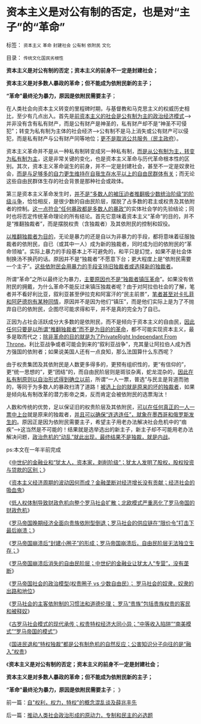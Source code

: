 # 资本主义是对公有制的否定，也是对“主子”的“革命”

标签： `资本主义` `革命` `封建社会` `公有制` `依附民` `文化` 

目录： `传统文化国民劣根性`

**资本主义是对公有制的否定；资本主义的前身不一定是封建社会；**

**资本主义是对多数人暴政的革命；但不能成为依附民新的主子；**

**“革命”最终沦为暴力，原因是依附民需要主子**；



在人类社会向资本主义转变的里程碑时期，与基督教和马克思主义的权威历史相比，至少有几点出入。首先是[前资本主义的社会是公有制为主的政治经济模式](../../../2011/5/17/人类发展从公有制走向私有制.md)——>并非没有含有私有财产，而是公有财产是神圣的，私有财产却不是“神圣不可侵犯”；转变为私有制为主体的社会经济——>公有制不是马上消失或公有财产可以侵犯，而是私有财产与公有财产同等地位；[更不是取消公共服务（民主政府](../../../2011/10/19/公有制的税收，是绝对的权力.md)）。

资本主义革命并不是从一种私有制转变成另一种私有制，[而是从公有制为主，转变为私有制为主](http://darthvad.blog.sohu.com/161220119.html)，这是非常关键的变化，也是资本主义革命与历代革命根本性的区别。其次，资本主义革命诞生的前身，并不一定是封建社会，甚至不一定是奴隶社会，[而是与足够多的自力更生维持在自我生存水平以上的自由民群体有关](../../../2011/11/21/英国革命中的农村和流氓无产者立场.md)；而无论这些自由民群体生存的社会背景是那种社会或政体。

第三是资本主义革命发生时，[并不是“多数人的被压迫者推翻极少数统治阶级”的阶级斗争](../../../2011/11/11/文革传统源远流长，和农民起义.md)，恰恰相反，是很少数的自由民阶层，摆脱了占多数的君主或权贵及其依附者的控制。[这一点符合“任何暴政都是多数人的暴政”](../../../2011/4/20/伟大的杰斐逊最伟大的贡献.md)的实体社会学的先验结论；同时也将否定传统革命理论的所有结论。首先它意味着资本主义“革命”的目的，并不是“推翻独裁者”，而是摆脱权贵（含独裁者）及其依附民的控制和奴役。

[以推翻独裁者为目的](../../../2011/2/24/那种人是北非国家的敌人？.md)，无论是暴力的还是自以为非暴力的手段，都将意味着征服独裁者的依附民，自已（或其中一人）成为新的独裁者，同时成为旧的依附民的“革命领袖”。实际上暴力的手段基本上不可避免的，和平只是幻觉，如果不是社会体制换汤不换药的话。原因并不是“独裁者”不愿意下台；更大程度上是“依附民需要一个主子”。[这些依附民会用暴力的手段支持旧独裁者或选择新的独裁者](../../../2011/11/13/团结不能代替妥协，人权需要做人的勇气.md)。

所谓“革命”之所以最终沦为暴力，[主要原因也不是“独裁者镇压革命](../../../2011/2/22/中国传统文化愚昧的社会建构主义.md)”。如果没有依附民的拥戴，为什么革命不能反过来镇压独裁者呢？由于对阿拉伯社会的了解，笔者并不看好利比亚，叙利亚甚至伊拉克和阿富汗的“民主前景”，[笔者甚至对卡扎菲和阿萨德抱有某种同情](../../../2011/10/29/道德社会中的“打倒”和“平反”是啥回事？.md)，原因并不是因为他们“镇压”，而是他们实际上是为了不抛弃自已的依附民，企图尽可能求得和平，并不是真的完全为了自已。

正因为占社会活跃成分大多数的是依附民，而不是倾向于资本主义的自由民，[因此任何只要是以所谓“推翻独裁者”而不是为目的的革命](../../../2012/6/19/乱糟糟的大革命里，小民百姓总是成为替罪羊！.md)，都不可能实现资本主义，最多是取而代之；[除非革命的目的就是为了PrivateRight
Independant From
Throne](../../../2012/3/3/美国电影《爱国者》中的革命，改良，独立的法学概念.md)。利比亚战争或者可能会到来的“叙利亚战争”，充其量让阿拉伯人成为西方强国的依附者；如果说美国人还有一点良知，那么法国算什么东西呢？

由于权贵集团及其依附民是人数更多得多的，更预有组织性的，更“有信仰的”，更“统一思想的”，更“团结”的，而自由民阶层则是斑驳杂离，蛇龙混杂的，[因此在私有制原则以自治形式得到确立以前](../../../2012/2/27/越来越多人意识到“多数人的暴政”，中国民主越来越近了.md)，所谓“一人一票，普选”与民主是背道而驰的，等同于为多数人的暴政扫清了道路！[被选上台的就是原来的坏的独裁者](../../../2011/6/4/最不坏定律：没有最坏的，只有更坏的.md)，如果是倾向私有制改革的潜力影帝之类，反而肯定会被依附民的选票淘汰！

人数和传统的优势，足以保证旧的权贵阶层及其依附民，[可以在任何真正的一人一票中上台](../../../2011/3/29/国民主权原理＝私有制.md)就是原来的独裁者，[并且可以确保“连选连任”，就象在墨西哥和俄罗斯发生的](../../../2012/6/28/墨西哥民主普选下的长期独裁和内战.md)。原因正是因为依附民需要主子，希望主子用老办法解决社会危机中的“痼疾”——>这当然是不可能的！结果就是选举选出的新主子，新主子却不可能用老办法解决问题，[政治危机的“动乱”就此出现，最终结果不是独裁，就是内战](../../../2011/4/5/西方出口民主，东方进口内战.md)。



ps:本文在一年半前完成



《[中世纪的金融业和“犹太人，资本家，剥削阶级”；犹太人发明了股权，股权投资与贷款的区别；](../../../2012/7/25/犹太人发明了股权，中世纪的金融业和“犹太人，资本家，剥削阶级”.md)》

《[资本主义经济周期的波动因何而成？金融垄断对经济增长没有贡献；经济社会的吸血鬼](../../../2012/7/25/金融垄断对经济增长没有贡献，是社会的吸血鬼.md)》

《[低人权体制导致财政危机向整个罗马社会扩散；北欧模式严重恶化了罗马帝国的财政危机](../../../2012/7/25/罗马帝国的财政危机和公民福利制度.md)》

《[罗马帝国晚期经济全面向贵族依附型倒退；罗马社会的供应链在“限价令”打击下最后崩溃；](../../../2012/7/25/罗马寡头商业帝国的兴亡.md)》

《[罗马帝国崩溃后“封建小圈子”的形成；罗马帝国崩溃后，自由民阶层无法独立生存；](../../../2012/7/25/谁是强盗？维京人？国王？贵族？.md)》

《[罗马帝国崩溃后消失的自由民阶层；中世纪的金融业让犹太人“专营”，没有垄断](../../../2012/7/25/犹太人对中世纪经济复苏有重大贡献.md)》

《[罗马帝国社会的政治模型(权贵圈子
vs 少数自由民）； 罗马社会的奴隶，奴隶的出路和地位](../../../2013/11/25/罗马社会的奴隶，奴隶的出路和地位.md)》

《[罗马社会的主客依附制的习惯法和道德伦理；
罗马“贵族”包括贵族权贵的客民和被释奴](../../../2013/11/26/罗马社会的主客依附制的习惯法和道德伦理.md)》

《[古罗马社会模式的现代承传；权贵特权经济大同小异；“中等收入陷阱”“南美模式”“罗马帝国的模式”](../../../2013/11/27/古罗马社会模式的现代承传,“中等收入陷阱”自古以来大同小异.md)》

《[国进民退和“特权独裁”都是公有制危机的自然反应；公害知识分子向往的是“融入”权贵](../../../2013/11/28/“国进民退”不是为了逐利，&nbsp;独裁不是留恋利益.md)》

《**资本主义是对公有制的否定；资本主义的前身不一定是封建社会；**

**资本主义是对多数人暴政的革命；但不能成为依附民新的主子；**

**“革命”最终沦为暴力，原因是依附民需要主子**； 》

前一篇：[自&quot;权利，权力，特权&quot;的概念混乱谈及薛兆丰先](../../../2013/11/28/自&quot;权利，权力，特权&quot;的概念混乱谈及薛兆丰先.md)

后一篇：[推动人类社会政治形成的原动力，专制和民主的必选题](../../../2013/11/29/推动人类社会政治形成的原动力，专制和民主的必选题.md)